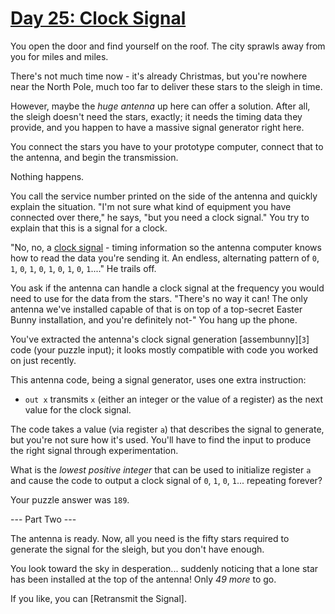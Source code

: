 # [Day 25: Clock Signal][1]

You open the door and find yourself on the roof. The city sprawls away from you
for miles and miles.

There's not much time now - it's already Christmas, but you're nowhere near the
North Pole, much too far to deliver these stars to the sleigh in time.

However, maybe the *huge antenna* up here can offer a solution. After all, the
sleigh doesn't need the stars, exactly; it needs the timing data they provide,
and you happen to have a massive signal generator right here.

You connect the stars you have to your prototype computer, connect that to the
antenna, and begin the transmission.

Nothing happens.

You call the service number printed on the side of the antenna and quickly
explain the situation. "I'm not sure what kind of equipment you have connected
over there," he says, "but you need a clock signal." You try to explain that
this is a signal for a clock.

"No, no, a [clock signal][2] - timing information so the antenna computer knows
how to read the data you're sending it. An endless, alternating pattern of ``0``,
``1``, ``0``, ``1``, ``0``, ``1``, ``0``, ``1``, ``0``, ``1``...." He trails off.

You ask if the antenna can handle a clock signal at the frequency you would
need to use for the data from the stars. "There's no way it can! The only
antenna we've installed capable of that is on top of a top-secret Easter Bunny
installation, and you're definitely not-" You hang up the phone.

You've extracted the antenna's clock signal generation [assembunny][`3`] code
(your puzzle input); it looks mostly compatible with code you worked on just
recently.

This antenna code, being a signal generator, uses one extra instruction:

* `out x` transmits `x` (either an integer or the value of a register) as the
  next value for the clock signal.

The code takes a value (via register `a`) that describes the signal to
generate, but you're not sure how it's used. You'll have to find the input to
produce the right signal through experimentation.

What is the *lowest positive integer* that can be used to initialize register
`a` and cause the code to output a clock signal of `0`, `1`, `0`, `1`...
repeating forever?

Your puzzle answer was `189`.

--- Part Two ---

The antenna is ready. Now, all you need is the fifty stars required to generate
the signal for the sleigh, but you don't have enough.

You look toward the sky in desperation... suddenly noticing that a lone star
has been installed at the top of the antenna! Only *49 more* to go.

If you like, you can [Retransmit the Signal].


[1]: http://adventofcode.com/2016/day/25
[2]: https://en.wikipedia.org/wiki/Clock_signal
[3]: http://adventofcode.com/2016/day/12
[4]: http://adventofcode.com/2016/day/23

